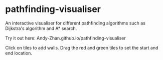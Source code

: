 # pathfinding-visualiser

An interactive visualiser for different pathfinding algorithms such as Dijkstra's algorithm and A* search.

Try it out here: Andy-Zhan.github.io/pathfinding-visualiser

Click on tiles to add walls. Drag the red and green tiles to set the start and end location.
